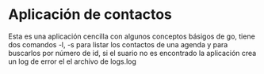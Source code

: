 # Aplicación de contactos

Esta es una aplicación cencilla con algunos conceptos básigos de go, tiene dos comandos -l, -s para listar los contactos de una agenda y para buscarlos por número de id, si el suario no es encontrado la aplicación crea un log de error el el archivo de logs.log